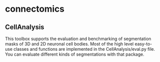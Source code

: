 # connectomics


## CellAnalysis

This toolbox supports the evaluation and benchmarking of segmentation masks of 3D and 2D neuronal cell bodies. Most of the high level easy-to-use classes and functions are implemented in the CellAnalysis/eval.py file. You can evaluate different kinds of segmentations with that package. 
